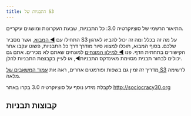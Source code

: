 ```yaml
---
title: התבניות של S3
---
```

התיאור הרשמי של סוציוקרטיה 3.0: כל התבניות, שבעת העקרונות ומושגים עיקריים.

התחילו עם [&#9664; המבוא](introduction.html), אשר מסביר S3 על מה זה בכלל ומה זה יכול להביא לארגון שלכם. בסוף המבוא, תוכלו למצוא סיור מודרך דרך כל התבניות, פשוט עקבו אחר הקישורים בתחתית הדף. פנו [ &#9664; למילון המונחים](glossary.html) למונחים שאתם לא מכירים. אתם גם יכולים לבחור תבנית מסוימת מאינדקס </a>התבניות&#9664;, או לעיין בקבוצות התבניות להלן.</p> 

מדריך זה זמין גם בשפות ופורמטים אחרים, ראה את [ עמוד המשאבים של S3](https://sociocracy30.org/resources) לרשימה מלאה.

לקבלת מידע נוסף על סוציוקרטיה 3.0 בקרו באתר <http://sociocracy30.org>

## קבוצות תבניות

<!-- GROUP-INDEX -->